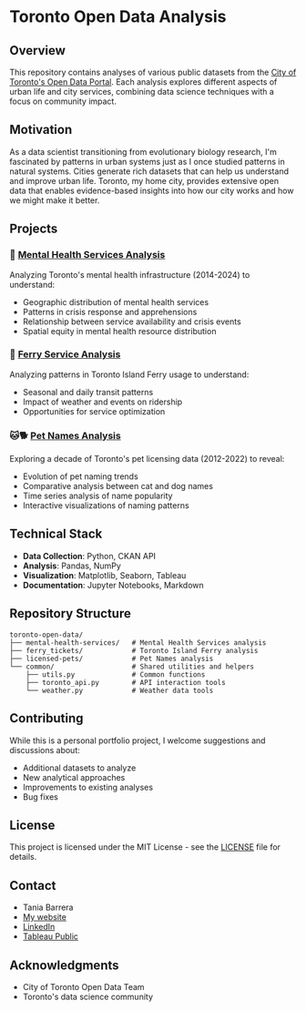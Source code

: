 # Toronto Open Data Analysis

## Overview
This repository contains analyses of various public datasets from the [City of Toronto's Open Data Portal](https://open.toronto.ca/). Each analysis explores different aspects of urban life and city services, combining data science techniques with a focus on community impact.

## Motivation
As a data scientist transitioning from evolutionary biology research, I'm fascinated by patterns in urban systems just as I once studied patterns in natural systems. Cities generate rich datasets that can help us understand and improve urban life. Toronto, my home city, provides extensive open data that enables evidence-based insights into how our city works and how we might make it better.

## Projects

### 🏥 [Mental Health Services Analysis](mental-health-services)
Analyzing Toronto's mental health infrastructure (2014-2024) to understand:
- Geographic distribution of mental health services
- Patterns in crisis response and apprehensions
- Relationship between service availability and crisis events
- Spatial equity in mental health resource distribution

### 🚢 [Ferry Service Analysis](ferry_tickets)
Analyzing patterns in Toronto Island Ferry usage to understand:
- Seasonal and daily transit patterns
- Impact of weather and events on ridership
- Opportunities for service optimization

### 🐱🐕 [Pet Names Analysis](licensed-pets)
Exploring a decade of Toronto's pet licensing data (2012-2022) to reveal:
- Evolution of pet naming trends
- Comparative analysis between cat and dog names
- Time series analysis of name popularity
- Interactive visualizations of naming patterns

## Technical Stack
- **Data Collection**: Python, CKAN API
- **Analysis**: Pandas, NumPy
- **Visualization**: Matplotlib, Seaborn, Tableau
- **Documentation**: Jupyter Notebooks, Markdown

## Repository Structure
```
toronto-open-data/
├── mental-health-services/   # Mental Health Services analysis
├── ferry_tickets/            # Toronto Island Ferry analysis
├── licensed-pets/            # Pet Names analysis
└── common/                   # Shared utilities and helpers
    ├── utils.py              # Common functions
    ├── toronto_api.py        # API interaction tools
    └── weather.py            # Weather data tools
```
<!-- └── docs/              # Additional documentation
``` -->

<!-- ## Getting Started
1. Clone this repository:
   ```bash
   git clone https://github.com/tsbarr/toronto-open-data.git
   ```
2. Install requirements:
   ```bash
   pip install -r requirements.txt
   ```
3. Explore individual project directories for specific analyses -->

## Contributing
While this is a personal portfolio project, I welcome suggestions and discussions about:
- Additional datasets to analyze
- New analytical approaches
- Improvements to existing analyses
- Bug fixes

## License
This project is licensed under the MIT License - see the [LICENSE](LICENSE) file for details.

## Contact
- Tania Barrera
- [My website](taniabarrera.ca)
- [LinkedIn](https://www.linkedin.com/in/tania-sofia-barrera/)
- [Tableau Public](https://public.tableau.com/app/profile/tsbarr/vizzes)

## Acknowledgments
- City of Toronto Open Data Team
- Toronto's data science community
